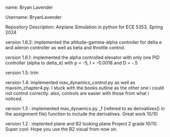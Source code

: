 name: Bryan Lavender

Username: BryanLavender

Repository Description: Airplane Simulation in python for ECE 5353, Spring 2024



version 1.6.2: implemented the altitude-gamma-alpha controller for delta e and aileron controller as well as beta and throttle control.


version 1.6.1: implemented the alpha controlled elevator with only one PID controller (alpha to delta_e) with p = -5, I = -0.0018 and D = -.5 


version 1.5: trim


version 1.4: implemented mav_dynamics_control.py as well as mavsim_chapter4.py. I stuck with the books outline as the other one i could not control correctly. also, controls are easier with those from what i noticed. 



version 1.3 : implemented mav_dynamics.py _f (refered to as derivatives() in the assignment file) function to include the derivatives.  Great work 10/10



version 1.2 : implented plane and B2 looking plane  Project 2 grade 10/10.  Super cool.  Hope you use the B2 visual from now on.




